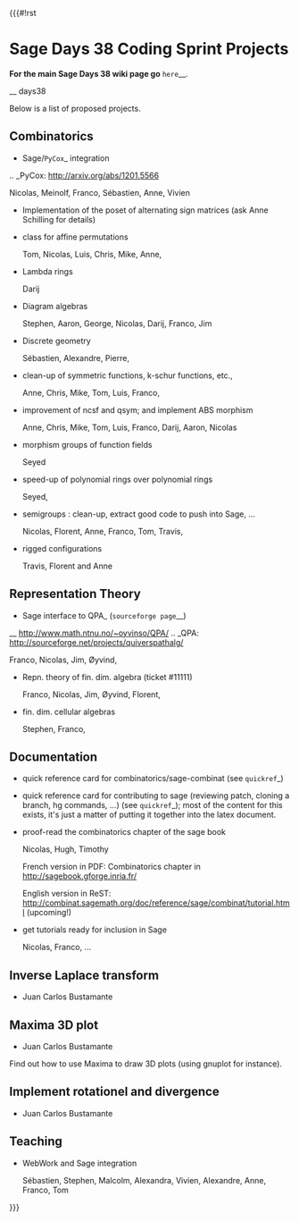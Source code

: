 {{{#!rst

Sage Days 38 Coding Sprint Projects
===================================

**For the main Sage Days 38 wiki page go** `here`__.

__ days38

Below is a list of proposed projects.

Combinatorics
-------------

* Sage/`PyCox`_ integration

.. _PyCox: http://arxiv.org/abs/1201.5566

  Nicolas, Meinolf, Franco, Sébastien, Anne, Vivien

* Implementation of the poset of alternating sign matrices (ask Anne Schilling for details)

* class for affine permutations

  Tom, Nicolas, Luis, Chris, Mike, Anne,

* Lambda rings

  Darij

* Diagram algebras

  Stephen, Aaron, George, Nicolas, Darij, Franco, Jim   

* Discrete geometry

  Sébastien, Alexandre, Pierre, 

* clean-up of symmetric functions, k-schur functions, etc.,

  Anne, Chris, Mike, Tom, Luis, Franco,

* improvement of ncsf and qsym; and implement ABS morphism

  Anne, Chris, Mike, Tom, Luis, Franco, Darij, Aaron, Nicolas

* morphism groups of function fields

  Seyed

* speed-up of polynomial rings over polynomial rings

  Seyed,

* semigroups : clean-up, extract good code to push into Sage, ...

  Nicolas, Florent, Anne, Franco, Tom, Travis, 

* rigged configurations

  Travis, Florent and Anne

Representation Theory
---------------------

* Sage interface to QPA_ (`sourceforge page`__)

__ http://www.math.ntnu.no/~oyvinso/QPA/
.. _QPA: http://sourceforge.net/projects/quiverspathalg/

  Franco, Nicolas, Jim, Øyvind, 

* Repn. theory of fin. dim. algebra (ticket #11111)

  Franco, Nicolas, Jim, Øyvind, Florent, 

* fin. dim. cellular algebras

  Stephen, Franco, 

Documentation
-------------

* quick reference card for combinatorics/sage-combinat (see `quickref`_)

* quick reference card for contributing to sage (reviewing patch, cloning a branch, hg commands, ...) (see `quickref`_); most of the content for this exists, it's just a matter of putting it together into the latex document.

* proof-read the combinatorics chapter of the sage book

  Nicolas, Hugh, Timothy

  French version in PDF: Combinatorics chapter in http://sagebook.gforge.inria.fr/

  English version in ReST: http://combinat.sagemath.org/doc/reference/sage/combinat/tutorial.html (upcoming!)

* get tutorials ready for inclusion in Sage

  Nicolas, Franco, ...

Inverse Laplace transform
-------------------------

* Juan Carlos Bustamante

Maxima 3D plot
--------------

* Juan Carlos Bustamante

Find out how to use Maxima to draw 3D plots (using gnuplot for instance).

Implement rotationel and divergence
-----------------------------------

* Juan Carlos Bustamante

Teaching
--------

* WebWork and Sage integration

  Sébastien, Stephen, Malcolm, Alexandra, Vivien, Alexandre, Anne, Franco, Tom

}}}
